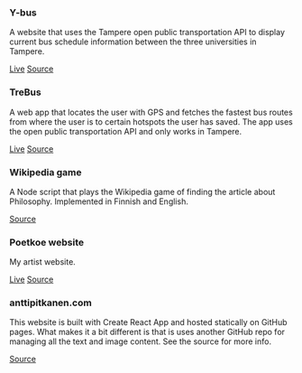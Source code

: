 ### Y-bus

A website that uses the Tampere open public transportation API to display current bus schedule information between the three universities in Tampere.

<a href="https://y-bus.herokuapp.com/" target="_blank">Live</a>
<a href="https://github.com/anttispitkanen/y-bus" target="_blank">Source</a>

### TreBus

A web app that locates the user with GPS and fetches the fastest bus routes from where the user is to certain hotspots the user has saved. The app uses the open public transportation API and only works in Tampere.

<a href="https://trebus.herokuapp.com/" target="_blank">Live</a>
<a href="https://github.com/anttispitkanen/trebus" target="_blank">Source</a>

### Wikipedia game

A Node script that plays the Wikipedia game of finding the article about Philosophy. Implemented in Finnish and English.

<a href="https://github.com/anttispitkanen/wikipedia-game" target="_blank">Source</a>

### Poetkoe website

My artist website.

<a href="http://www.poetkoe.com/" target="_blank">Live</a>
<a href="https://github.com/anttispitkanen/poetkoe-website" target="_blank">Source</a>

### anttipitkanen.com

This website is built with Create React App and hosted statically on GitHub pages. What makes it a bit different is that is uses another GitHub repo for managing all the text and image content. See the source for more info.

<a href="https://github.com/anttispitkanen/homepage/" target="_blank">Source</a>
